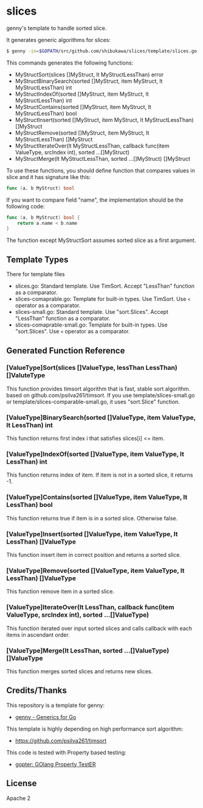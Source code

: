 # slices

genny's template to handle sorted slice.

It generates generic algorithms for slices:


```sh
$ genny -in=$GOPATH/src/github.com/shibukawa/slices/template/slices.go -out=mystructslices.go gen "ValueType=MyStruct"
```

This commands generates the following functions:

* MyStructSort(slices []MyStruct, lt MyStructLessThan) error
* MyStructBinarySearch(sorted []MyStruct, item MyStruct, lt MyStructLessThan) int
* MyStructIndexOf(sorted []MyStruct, item MyStruct, lt MyStructLessThan) int
* MyStructContains(sorted []MyStruct, item MyStruct, lt MyStructLessThan) bool
* MyStructInsert(sorted []MyStruct, item MyStruct, lt MyStructLessThan) []MyStruct
* MyStructRemove(sorted []MyStruct, item MyStruct, lt MyStructLessThan) []MyStruct
* MyStructIterateOver(lt MyStructLessThan, callback func(item ValueType, srcIndex int), sorted ...[]MyStruct)
* MyStructMerge(lt MyStructLessThan, sorted ...[]MyStruct) []MyStruct

To use these functions, you should define function that compares values in slice and it has signature like this:

```go
func (a, b MyStruct) bool
```

If you want to compare field "name", the implementation should be the following code:

```go
func (a, b MyStruct) bool {
	return a.name < b.name
}
```

The function except MyStructSort assumes sorted slice as a first argument.

## Template Types

There for template files

* slices.go: Standard template. Use TimSort. Accept "LessThan" function as a comparator.
* slices-comaprable.go: Template for built-in types. Use TimSort. Use ``<`` operator as a comparator.
* slices-small.go: Standard template. Use "sort.Slices". Accept "LessThan" function as a comparator.
* slices-comaprable-small.go: Template for built-in types. Use "sort.Slices". Use ``<`` operator as a comparator.

## Generated Function Reference

### [ValueType]Sort(slices []ValueType, lessThan LessThan) []ValuteType

This function provides timsort algorithm that is fast, stable sort algorithm. based on github.com/psilva261/timsort.
If you use template/slices-small.go or template/slices-comparable-small.go, it uses "sort.Slice" function.

### [ValueType]BinarySearch(sorted []ValueType, item ValueType, lt LessThan) int

This function returns first index i that satisfies slices[i] <= item.

### [ValueType]IndexOf(sorted []ValueType, item ValueType, lt LessThan) int

This function returns index of item. If item is not in a sorted slice, it returns -1.

### [ValueType]Contains(sorted []ValueType, item ValueType, lt LessThan) bool

This function returns true if item is in a sorted slice. Otherwise false.

### [ValueType]Insert(sorted []ValueType, item ValueType, lt LessThan) []ValueType

This function insert item in correct position and returns a sorted slice.

### [ValueType]Remove(sorted []ValueType, item ValueType, lt LessThan) []ValueType

This function remove item in a sorted slice.

### [ValueType]IterateOver(lt LessThan, callback func(item ValueType, srcIndex int), sorted ...[]ValueType)

This function iterated over input sorted slices and calls callback with each items in ascendant order.

### [ValueType]Merge(lt LessThan, sorted ...[]ValueType) []ValueType

This function merges sorted slices and returns new slices.

## Credits/Thanks

This repository is a template for genny:

* [genny - Generics for Go](https://github.com/cheekybits/genny)

This template is highly depending on high performance sort algorithm:

* https://github.com/psilva261/timsort

This code is tested with Property based testing:

* [gopter: GOlang Property TestER](https://github.com/leanovate/gopter)

## License

Apache 2
